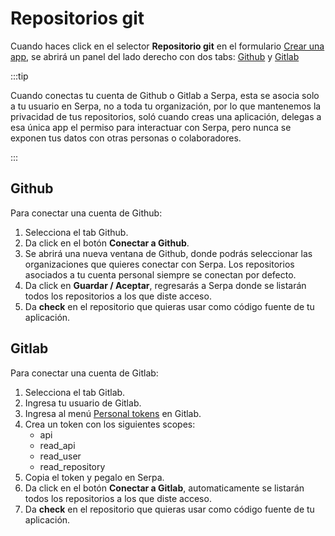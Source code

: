 # Repositorios git

Cuando haces click en el selector **Repositorio git** en el formulario [Crear una app](https://beta.serpa.cloud/dashboard/projects/apps/create), se abrirá un panel del lado derecho con dos tabs: [Github](#github) y [Gitlab](#gitlab)

:::tip

Cuando conectas tu cuenta de Github o Gitlab a Serpa, esta se asocia solo a tu usuario en Serpa, no a toda tu organización, por lo que mantenemos la privacidad de tus repositorios, soló cuando creas una aplicación, delegas a esa única app el permiso para interactuar con Serpa, pero nunca se exponen tus datos con otras personas o colaboradores.

:::

## Github

Para conectar una cuenta de Github:

1. Selecciona el tab Github.
2. Da click en el botón **Conectar a Github**.
3. Se abrirá una nueva ventana de Github, donde podrás seleccionar las organizaciones que quieres conectar con Serpa. Los repositorios asociados a tu cuenta personal siempre se conectan por defecto.
4. Da click en **Guardar / Aceptar**, regresarás a Serpa donde se listarán todos los repositorios a los que diste acceso.
5. Da **check** en el repositorio que quieras usar como código fuente de tu aplicación.

## Gitlab

Para conectar una cuenta de Gitlab:

1. Selecciona el tab Gitlab.
2. Ingresa tu usuario de Gitlab.
3. Ingresa al menú [Personal tokens](https://gitlab.com/-/profile/personal_access_tokens) en Gitlab.
4. Crea un token con los siguientes scopes:
   - api
   - read_api
   - read_user
   - read_repository
5. Copia el token y pegalo en Serpa.
6. Da click en el botón **Conectar a Gitlab**, automaticamente se listarán todos los repositorios a los que diste acceso.
7. Da **check** en el repositorio que quieras usar como código fuente de tu aplicación.
